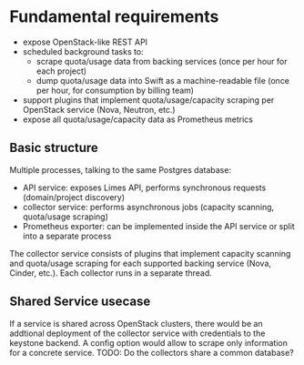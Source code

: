 # Fundamental requirements

- expose OpenStack-like REST API
- scheduled background tasks to:
  - scrape quota/usage data from backing services (once per hour for each project)
  - dump quota/usage data into Swift as a machine-readable file (once per hour, for consumption by billing team)
- support plugins that implement quota/usage/capacity scraping per OpenStack service (Nova, Neutron, etc.)
- expose all quota/usage/capacity data as Prometheus metrics

## Basic structure

Multiple processes, talking to the same Postgres database:

- API service: exposes Limes API, performs synchronous requests (domain/project discovery)
- collector service: performs asynchronous jobs (capacity scanning, quota/usage scraping)
- Prometheus exporter: can be implemented inside the API service or split into a separate process

The collector service consists of plugins that implement capacity scanning and
quota/usage scraping for each supported backing service (Nova, Cinder, etc.).
Each collector runs in a separate thread.

## Shared Service usecase
If a service is shared across OpenStack clusters, there would be an addtional deployment of the collector service
with credentials to the keystone backend. A config option would allow to scrape only information for a concrete 
service.
TODO: Do the collectors share a common database?
